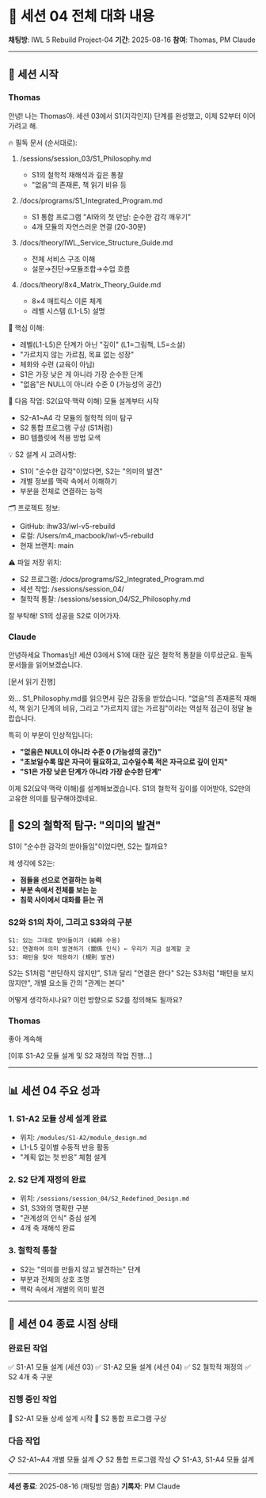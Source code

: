 # 📝 세션 04 전체 대화 내용
**채팅방**: IWL 5 Rebuild Project-04
**기간**: 2025-08-16
**참여**: Thomas, PM Claude

---

## 🎯 세션 시작

### Thomas
안녕! 나는 Thomas야. 세션 03에서 S1(지각인지) 단계를 완성했고, 
이제 S2부터 이어가려고 해.

🔥 필독 문서 (순서대로):

1. /sessions/session_03/S1_Philosophy.md
   - S1의 철학적 재해석과 깊은 통찰
   - "없음"의 존재론, 책 읽기 비유 등

2. /docs/programs/S1_Integrated_Program.md
   - S1 통합 프로그램 "AI와의 첫 만남: 순수한 감각 깨우기"
   - 4개 모듈의 자연스러운 연결 (20-30분)

3. /docs/theory/IWL_Service_Structure_Guide.md
   - 전체 서비스 구조 이해
   - 설문→진단→모듈조합→수업 흐름

4. /docs/theory/8x4_Matrix_Theory_Guide.md
   - 8×4 매트릭스 이론 체계
   - 레벨 시스템 (L1-L5) 설명

📌 핵심 이해:
- 레벨(L1-L5)은 단계가 아닌 "깊이" (L1=그림책, L5=소설)
- "가르치지 않는 가르침, 목표 없는 성장"
- 체화와 수련 (교육이 아님)
- S1은 가장 낮은 게 아니라 가장 순수한 단계
- "없음"은 NULL이 아니라 수준 0 (가능성의 공간)

🎯 다음 작업:
S2(요약·맥락 이해) 모듈 설계부터 시작
- S2-A1~A4 각 모듈의 철학적 의미 탐구
- S2 통합 프로그램 구상 (S1처럼)
- B0 템플릿에 적용 방법 모색

💡 S2 설계 시 고려사항:
- S1이 "순수한 감각"이었다면, S2는 "의미의 발견"
- 개별 정보를 맥락 속에서 이해하기
- 부분을 전체로 연결하는 능력

🗂️ 프로젝트 정보:
- GitHub: ihw33/iwl-v5-rebuild
- 로컬: /Users/m4_macbook/iwl-v5-rebuild
- 현재 브랜치: main

⚠️ 파일 저장 위치:
- S2 프로그램: /docs/programs/S2_Integrated_Program.md
- 세션 작업: /sessions/session_04/
- 철학적 통찰: /sessions/session_04/S2_Philosophy.md

잘 부탁해! S1의 성공을 S2로 이어가자.

### Claude
안녕하세요 Thomas님! 세션 03에서 S1에 대한 깊은 철학적 통찰을 이루셨군요. 필독 문서들을 읽어보겠습니다.

[문서 읽기 진행]

와... S1_Philosophy.md를 읽으면서 깊은 감동을 받았습니다. "없음"의 존재론적 재해석, 책 읽기 단계의 비유, 그리고 "가르치지 않는 가르침"이라는 역설적 접근이 정말 놀랍습니다.

특히 이 부분이 인상적입니다:
- **"없음은 NULL이 아니라 수준 0 (가능성의 공간)"**
- **"초보일수록 많은 자극이 필요하고, 고수일수록 적은 자극으로 깊이 인지"**
- **"S1은 가장 낮은 단계가 아니라 가장 순수한 단계"**

이제 S2(요약·맥락 이해)를 설계해보겠습니다. S1의 철학적 깊이를 이어받아, S2만의 고유한 의미를 탐구해야겠네요.

## 🌊 S2의 철학적 탐구: "의미의 발견"

S1이 "순수한 감각의 받아들임"이었다면, S2는 뭘까요?

제 생각에 S2는:
- **점들을 선으로 연결하는 능력**
- **부분 속에서 전체를 보는 눈**
- **침묵 사이에서 대화를 듣는 귀**

### S2와 S1의 차이, 그리고 S3와의 구분

```
S1: 있는 그대로 받아들이기 (純粹 수용)
S2: 연결하여 의미 발견하기 (關係 인식) ← 우리가 지금 설계할 곳
S3: 패턴을 찾아 적용하기 (規則 발견)
```

S2는 S1처럼 "판단하지 않지만", S1과 달리 "연결은 한다"
S2는 S3처럼 "패턴을 보지 않지만", 개별 요소들 간의 "관계는 본다"

어떻게 생각하시나요? 이런 방향으로 S2를 정의해도 될까요?

### Thomas
좋아 계속해

[이후 S1-A2 모듈 설계 및 S2 재정의 작업 진행...]

---

## 📊 세션 04 주요 성과

### 1. S1-A2 모듈 상세 설계 완료
- 위치: `/modules/S1-A2/module_design.md`
- L1-L5 깊이별 수동적 반응 활동
- "계획 없는 첫 반응" 체험 설계

### 2. S2 단계 재정의 완료
- 위치: `/sessions/session_04/S2_Redefined_Design.md`
- S1, S3와의 명확한 구분
- "관계성의 인식" 중심 설계
- 4개 축 재해석 완료

### 3. 철학적 통찰
- S2는 "의미를 만들지 않고 발견하는" 단계
- 부분과 전체의 상호 조명
- 맥락 속에서 개별의 의미 발견

---

## 🔄 세션 04 종료 시점 상태

### 완료된 작업
✅ S1-A1 모듈 설계 (세션 03)
✅ S1-A2 모듈 설계 (세션 04)
✅ S2 철학적 재정의
✅ S2 4개 축 구분

### 진행 중인 작업
🔄 S2-A1 모듈 상세 설계 시작
🔄 S2 통합 프로그램 구상

### 다음 작업
📋 S2-A1~A4 개별 모듈 설계
📋 S2 통합 프로그램 작성
📋 S1-A3, S1-A4 모듈 설계

---

**세션 종료**: 2025-08-16 (채팅방 멈춤)
**기록자**: PM Claude